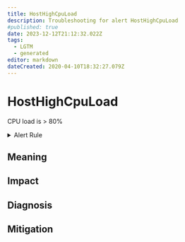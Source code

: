 ```yaml
---
title: HostHighCpuLoad
description: Troubleshooting for alert HostHighCpuLoad
#published: true
date: 2023-12-12T21:12:32.022Z
tags: 
  - LGTM
  - generated
editor: markdown
dateCreated: 2020-04-10T18:32:27.079Z
---
```


# HostHighCpuLoad

CPU load is > 80%

<details>
  <summary>Alert Rule</summary>

{{% rule "host-and-hardware/node-exporter.yml" "HostHighCpuLoad" %}}

{{% comment %}}

```yaml
alert: HostHighCpuLoad
expr: (sum by (instance) (avg by (mode, instance) (rate(node_cpu_seconds_total{mode!="idle"}[2m]))) > 0.8) * on(instance) group_left (nodename) node_uname_info{nodename=~".+"}
for: 10m
labels:
    severity: warning
annotations:
    summary: Host high CPU load (instance {{ $labels.instance }})
    description: |-
        CPU load is > 80%
          VALUE = {{ $value }}
          LABELS = {{ $labels }}
    runbook: https://github.com/srerun/prometheus-alerts/blob/main/content/runbooks/node-exporter/HostHighCpuLoad.md

```

{{% /comment %}}

</details>


## Meaning
[//]: # "Short paragraph that explains what the alert means"


## Impact
[//]: # "What could / will happen if the alert is not addressed"



## Diagnosis
[//]: # "Steps to take to identify the cause of the problem"



## Mitigation
[//]: # "The steps necessary to resolve the alert"
